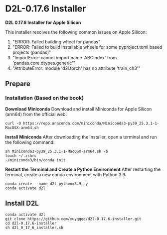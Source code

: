 # D2L-0.17.6 Installer

**D2L 0.17.6 Installer for Apple Silicon**

This installer resolves the following common issues on Apple Silicon:

1. "ERROR: Failed building wheel for pandas"
2. "ERROR: Failed to build installable wheels for some pyproject.toml based projects (pandas)"
3. "ImportError: cannot import name 'ABCIndex' from 'pandas.core.dtypes.generic'"
4. "AttributeError: module 'd2l.torch' has no attribute 'train_ch3'"

## Prepare

### Installation (Based on the book)

**Download Miniconda**
Download and install Miniconda for Apple Silicon (arm64) from the official web:

```
curl -O https://repo.anaconda.com/miniconda/Miniconda3-py39_25.3.1-1-MacOSX-arm64.sh
```

**Install Miniconda**
After downloading the installer, open a terminal and run the following command:

```
sh Miniconda3-py39_25.3.1-1-MacOSX-arm64.sh -b
touch ~/.zshrc
~/miniconda3/bin/conda init
```

**Restart the Terminal and Create a Python Environment**
After restarting the terminal, create a new conda environment with Python 3.9:

```
conda create --name d2l python=3.9 -y
conda activate d2l
```

## Install D2L

```
conda activate d2l
git clone https://github.com/xuyqqqq/d2l-0.17.6-installer.git
cd d2l-0.17.6-installer
sh d2l_0_17_6_installer.sh
```
